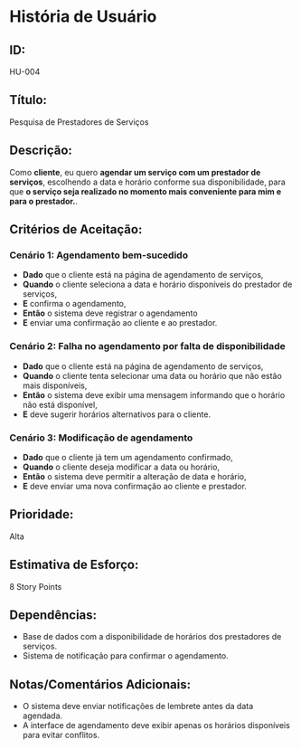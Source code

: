 # **História de Usuário**

## **ID:**  
HU-004

## **Título:**  
Pesquisa de Prestadores de Serviços

## **Descrição:**  
Como **cliente**, eu quero **agendar um serviço com um prestador de serviços**, escolhendo a data e horário conforme sua disponibilidade, para que **o serviço seja realizado no momento mais conveniente para mim e para o prestador.**.

## **Critérios de Aceitação:**

### Cenário 1: Agendamento bem-sucedido
- **Dado** que o cliente está na página de agendamento de serviços,
- **Quando** o cliente seleciona a data e horário disponíveis do prestador de serviços,
- **E** confirma o agendamento,
- **Então** o sistema deve registrar o agendamento 
- **E** enviar uma confirmação ao cliente e ao prestador.

### Cenário 2: Falha no agendamento por falta de disponibilidade
- **Dado** que o cliente está na página de agendamento de serviços,
- **Quando** o cliente tenta selecionar uma data ou horário que não estão mais disponíveis,
- **Então** o sistema deve exibir uma mensagem informando que o horário não está disponível,
- **E** deve sugerir horários alternativos para o cliente.

### Cenário 3: Modificação de agendamento
- **Dado** que o cliente já tem um agendamento confirmado,
- **Quando** o cliente deseja modificar a data ou horário,
- **Então** o sistema deve permitir a alteração de data e horário,
- **E** deve enviar uma nova confirmação ao cliente e prestador.

## **Prioridade:**  
Alta

## **Estimativa de Esforço:**  
8 Story Points

## **Dependências:**  
- Base de dados com a disponibilidade de horários dos prestadores de serviços.
- Sistema de notificação para confirmar o agendamento.

## **Notas/Comentários Adicionais:**
- O sistema deve enviar notificações de lembrete antes da data agendada.
- A interface de agendamento deve exibir apenas os horários disponíveis para evitar conflitos.
